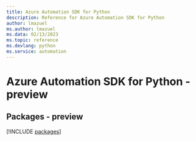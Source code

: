```yaml
---
title: Azure Automation SDK for Python
description: Reference for Azure Automation SDK for Python
author: lmazuel
ms.author: lmazuel
ms.data: 02/13/2023
ms.topic: reference
ms.devlang: python
ms.service: automation
---
```

# Azure Automation SDK for Python - preview
## Packages - preview
[!INCLUDE [packages](automation-index.md)]